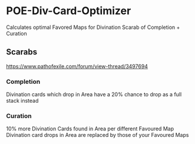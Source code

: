 # POE-Div-Card-Optimizer
Calculates optimal Favored Maps for Divination Scarab of Completion + Curation


## Scarabs
https://www.pathofexile.com/forum/view-thread/3497694

### Completion
Divination cards which drop in Area have a 20% chance to drop as a full stack instead

### Curation
10% more Divination Cards found in Area per different Favoured Map
Divination card drops in Area are replaced by those of your Favoured Maps
